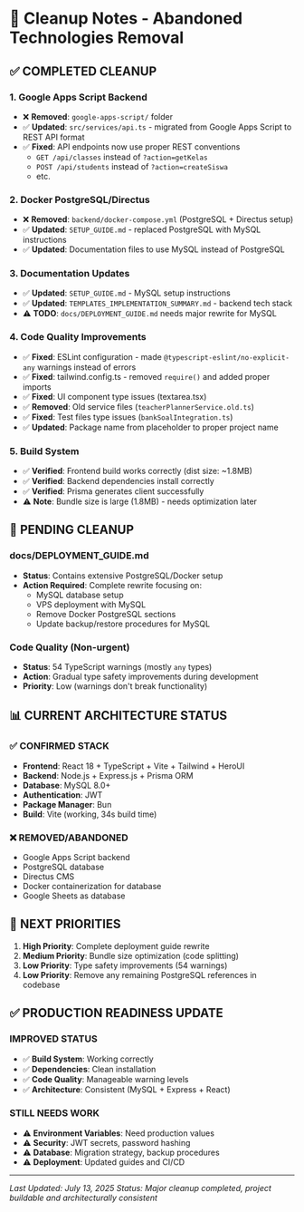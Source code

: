 # 🧹 Cleanup Notes - Abandoned Technologies Removal

## ✅ COMPLETED CLEANUP

### 1. Google Apps Script Backend
- ❌ **Removed**: `google-apps-script/` folder
- ✅ **Updated**: `src/services/api.ts` - migrated from Google Apps Script to REST API format
- ✅ **Fixed**: API endpoints now use proper REST conventions
  - `GET /api/classes` instead of `?action=getKelas`
  - `POST /api/students` instead of `?action=createSiswa`
  - etc.

### 2. Docker PostgreSQL/Directus
- ❌ **Removed**: `backend/docker-compose.yml` (PostgreSQL + Directus setup)
- ✅ **Updated**: `SETUP_GUIDE.md` - replaced PostgreSQL with MySQL instructions
- ✅ **Updated**: Documentation files to use MySQL instead of PostgreSQL

### 3. Documentation Updates
- ✅ **Updated**: `SETUP_GUIDE.md` - MySQL setup instructions
- ✅ **Updated**: `TEMPLATES_IMPLEMENTATION_SUMMARY.md` - backend tech stack
- ⚠️ **TODO**: `docs/DEPLOYMENT_GUIDE.md` needs major rewrite for MySQL

### 4. Code Quality Improvements
- ✅ **Fixed**: ESLint configuration - made `@typescript-eslint/no-explicit-any` warnings instead of errors
- ✅ **Fixed**: tailwind.config.ts - removed `require()` and added proper imports
- ✅ **Fixed**: UI component type issues (textarea.tsx)
- ✅ **Removed**: Old service files (`teacherPlannerService.old.ts`)
- ✅ **Fixed**: Test files type issues (`bankSoalIntegration.ts`)
- ✅ **Updated**: Package name from placeholder to proper project name

### 5. Build System
- ✅ **Verified**: Frontend build works correctly (dist size: ~1.8MB)
- ✅ **Verified**: Backend dependencies install correctly
- ✅ **Verified**: Prisma generates client successfully
- ⚠️ **Note**: Bundle size is large (1.8MB) - needs optimization later

## 🔄 PENDING CLEANUP

### docs/DEPLOYMENT_GUIDE.md
- **Status**: Contains extensive PostgreSQL/Docker setup
- **Action Required**: Complete rewrite focusing on:
  - MySQL database setup
  - VPS deployment with MySQL
  - Remove Docker PostgreSQL sections
  - Update backup/restore procedures for MySQL

### Code Quality (Non-urgent)
- **Status**: 54 TypeScript warnings (mostly `any` types)
- **Action**: Gradual type safety improvements during development
- **Priority**: Low (warnings don't break functionality)

## 📊 CURRENT ARCHITECTURE STATUS

### ✅ CONFIRMED STACK
- **Frontend**: React 18 + TypeScript + Vite + Tailwind + HeroUI
- **Backend**: Node.js + Express.js + Prisma ORM
- **Database**: MySQL 8.0+
- **Authentication**: JWT
- **Package Manager**: Bun
- **Build**: Vite (working, 34s build time)

### ❌ REMOVED/ABANDONED
- Google Apps Script backend
- PostgreSQL database
- Directus CMS
- Docker containerization for database
- Google Sheets as database

## 🎯 NEXT PRIORITIES

1. **High Priority**: Complete deployment guide rewrite
2. **Medium Priority**: Bundle size optimization (code splitting)
3. **Low Priority**: Type safety improvements (54 warnings)
4. **Low Priority**: Remove any remaining PostgreSQL references in codebase

## ✅ PRODUCTION READINESS UPDATE

### IMPROVED STATUS
- ✅ **Build System**: Working correctly
- ✅ **Dependencies**: Clean installation
- ✅ **Code Quality**: Manageable warning levels
- ✅ **Architecture**: Consistent (MySQL + Express + React)

### STILL NEEDS WORK
- ⚠️ **Environment Variables**: Need production values
- ⚠️ **Security**: JWT secrets, password hashing
- ⚠️ **Database**: Migration strategy, backup procedures
- ⚠️ **Deployment**: Updated guides and CI/CD

---
*Last Updated: July 13, 2025*
*Status: Major cleanup completed, project buildable and architecturally consistent*
